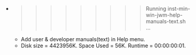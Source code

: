 * >>>>>>>>> Running inst-min-win-jwm-help-manuals-text.sh ...
  * Add user & developer manuals(text) in Help menu.
  * Disk size = 4423956K. Space Used = 56K. Runtime = 00:00:00:01.
